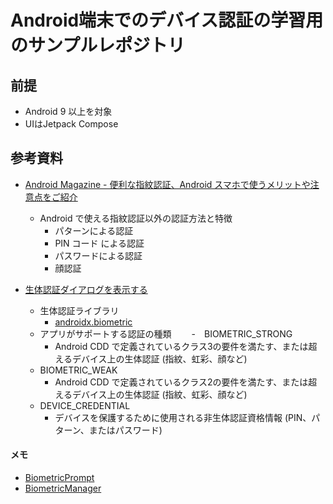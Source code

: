 # Android端末でのデバイス認証の学習用のサンプルレポジトリ

## 前提
- Android 9 以上を対象
- UIはJetpack Compose


## 参考資料
- [Android Magazine - 便利な指紋認証、Android スマホで使うメリットや注意点をご紹介](https://www.android.com/intl/ja_jp/articles/52/)
  - Android で使える指紋認証以外の認証方法と特徴
    - パターンによる認証
    - PIN コード による認証
    - パスワードによる認証
    - 顔認証

- [生体認証ダイアログを表示する](https://developer.android.com/training/sign-in/biometric-auth)
  - 生体認証ライブラリ
    - [androidx.biometric](https://developer.android.com/reference/kotlin/androidx/biometric/package-summary?_gl=1*1uy0r0b*_up*MQ..*_ga*MzkxMjMwNjk4LjE3MDgyNDEyNDQ.*_ga_6HH9YJMN9M*MTcwODI0MTI0NC4xLjAuMTcwODI0MTI5MS4wLjAuMA..)
  - アプリがサポートする認証の種類
  　　-　BIOMETRIC_STRONG
     - Android CDD で定義されているクラス3の要件を満たす、または超えるデバイス上の生体認証 (指紋、虹彩、顔など) 
   - BIOMETRIC_WEAK
     - Android CDD で定義されているクラス2の要件を満たす、または超えるデバイス上の生体認証 (指紋、虹彩、顔など) 
   - DEVICE_CREDENTIAL
     - デバイスを保護するために使用される非生体認証資格情報 (PIN、パターン、またはパスワード)

#### メモ
- [BiometricPrompt](https://developer.android.com/reference/android/hardware/biometrics/BiometricPrompt?_gl=1*1x9cp68*_up*MQ..*_ga*MzkxMjMwNjk4LjE3MDgyNDEyNDQ.*_ga_6HH9YJMN9M*MTcwODI0MTI0NC4xLjAuMTcwODI0MTI5MS4wLjAuMA..)
- [BiometricManager](https://developer.android.com/reference/androidx/biometric/BiometricManager?_gl=1*1x9cp68*_up*MQ..*_ga*MzkxMjMwNjk4LjE3MDgyNDEyNDQ.*_ga_6HH9YJMN9M*MTcwODI0MTI0NC4xLjAuMTcwODI0MTI5MS4wLjAuMA..)
